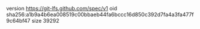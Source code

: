 version https://git-lfs.github.com/spec/v1
oid sha256:a1b9a4b6ea008519c00bbaeb44fa6bccc16d850c392d7fa4a3fa477f9c64bf47
size 39292
